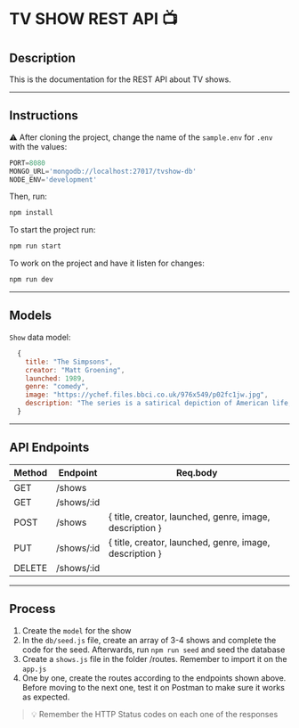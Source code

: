 # TV SHOW REST API 📺

## Description

This is the documentation for the REST API about TV shows.

---

## Instructions

⚠️ After cloning the project, change the name of the <code>sample.env</code> for <code>.env</code> with the values:
```js
PORT=8080
MONGO_URL='mongodb://localhost:27017/tvshow-db'
NODE_ENV='development'
```
Then, run:
```bash
npm install
```
To start the project run:
```bash
npm run start
```

To work on the project and have it listen for changes:
```bash
npm run dev
```

---

## Models

`Show` data model:

```js
  {
    title: "The Simpsons",
    creator: "Matt Groening",
    launched: 1989,
    genre: "comedy",
    image: "https://ychef.files.bbci.co.uk/976x549/p02fc1jw.jpg",
    description: "The series is a satirical depiction of American life, epitomized by the Simpson family, which consists of Homer, Marge, Bart, Lisa, and Maggie. The show is set in the fictional town of Springfield and parodies American culture and society, television, and the human condition."
  }

```

---

## API Endpoints

| Method | Endpoint         | Req.body             | 
|--------|------------------|----------------------|
| GET    | /shows           |                      |           
| GET    | /shows/:id       |                      |           
| POST   | /shows           | { title, creator, launched, genre, image, description }  | { title, creator, launched, genre, image, description }
| PUT    | /shows/:id |          { title, creator, launched, genre, image, description }  | { title, creator, launched, genre, image, description }            |           
| DELETE   | /shows/:id     |  |

---

## Process

1. Create the `model` for the show
2. In the `db/seed.js` file, create an array of 3-4 shows and complete the code for the seed. Afterwards, run `npm run seed` and seed the database
3. Create a `shows.js` file in the folder /routes. Remember to import it on the `app.js`
4. One by one, create the routes according to the endpoints shown above. Before moving to the next one, test it on Postman to make sure it works as expected.

> 💡 Remember the HTTP Status codes on each one of the responses




